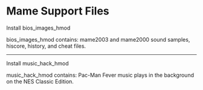 # Mame Support Files
Install bios_images_hmod

bios_images_hmod contains:  mame2003 and mame2000 sound samples, hiscore, history, and cheat files.

_________________________________________________________________________________________________________________________________________________________________

Install music_hack_hmod

music_hack_hmod contains:  Pac-Man Fever music plays in the background on the NES Classic Edition.
